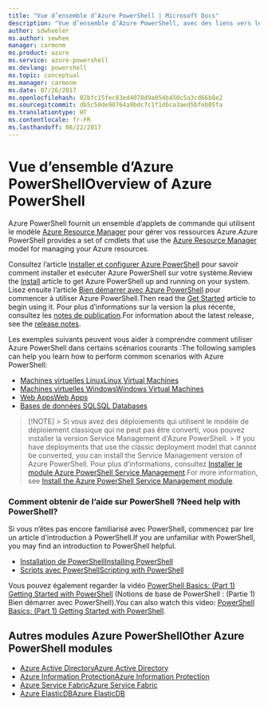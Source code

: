 ```yaml
---
title: "Vue d’ensemble d’Azure PowerShell | Microsoft Docs"
description: "Vue d’ensemble d’Azure PowerShell, avec des liens vers les procédures d’installation et de configuration."
author: sdwheeler
ms.author: sewhee
manager: carmonm
ms.product: azure
ms.service: azure-powershell
ms.devlang: powershell
ms.topic: conceptual
ms.manager: carmonm
ms.date: 07/26/2017
ms.openlocfilehash: 02bfc15fec83ed4078d9a054b450c5a3cd66b8e2
ms.sourcegitcommit: db5c50de90764a9bdc7c1f1dbca3aed5bfeb05fa
ms.translationtype: HT
ms.contentlocale: fr-FR
ms.lasthandoff: 08/22/2017
---
```

# <a name="overview-of-azure-powershell"></a><span data-ttu-id="d3a97-103">Vue d’ensemble d’Azure PowerShell</span><span class="sxs-lookup"><span data-stu-id="d3a97-103">Overview of Azure PowerShell</span></span>

<span data-ttu-id="d3a97-104">Azure PowerShell fournit un ensemble d’applets de commande qui utilisent le modèle [Azure Resource Manager](/azure/azure-resource-manager/resource-group-overview) pour gérer vos ressources Azure.</span><span class="sxs-lookup"><span data-stu-id="d3a97-104">Azure PowerShell provides a set of cmdlets that use the [Azure Resource Manager](/azure/azure-resource-manager/resource-group-overview) model for managing your Azure resources.</span></span>

<span data-ttu-id="d3a97-105">Consultez l’article [Installer et configurer Azure PowerShell](install-azurerm-ps.md) pour savoir comment installer et exécuter Azure PowerShell sur votre système.</span><span class="sxs-lookup"><span data-stu-id="d3a97-105">Review the [Install](install-azurerm-ps.md) article to get Azure PowerShell up and running on your system.</span></span> <span data-ttu-id="d3a97-106">Lisez ensuite l’article [Bien démarrer avec Azure PowerShell](get-started-azureps.md) pour commencer à utiliser Azure PowerShell.</span><span class="sxs-lookup"><span data-stu-id="d3a97-106">Then read the [Get Started](get-started-azureps.md) article to begin using it.</span></span> <span data-ttu-id="d3a97-107">Pour plus d’informations sur la version la plus récente, consultez les [notes de publication](release-notes-azureps.md).</span><span class="sxs-lookup"><span data-stu-id="d3a97-107">For information about the latest release, see the [release notes](release-notes-azureps.md).</span></span>

<span data-ttu-id="d3a97-108">Les exemples suivants peuvent vous aider à comprendre comment utiliser Azure PowerShell dans certains scénarios courants :</span><span class="sxs-lookup"><span data-stu-id="d3a97-108">The following samples can help you learn how to perform common scenarios with Azure PowerShell:</span></span>

* [<span data-ttu-id="d3a97-109">Machines virtuelles Linux</span><span class="sxs-lookup"><span data-stu-id="d3a97-109">Linux Virtual Machines</span></span>](/azure/virtual-machines/virtual-machines-linux-powershell-samples?toc=/powershell/azure/toc.json)
* [<span data-ttu-id="d3a97-110">Machines virtuelles Windows</span><span class="sxs-lookup"><span data-stu-id="d3a97-110">Windows Virtual Machines</span></span>](/azure/virtual-machines/virtual-machines-windows-powershell-samples?toc=/powershell/azure/toc.json)
* [<span data-ttu-id="d3a97-111">Web Apps</span><span class="sxs-lookup"><span data-stu-id="d3a97-111">Web Apps</span></span>](/azure/app-service-web/app-service-powershell-samples?toc=/powershell/azure/toc.json)
* [<span data-ttu-id="d3a97-112">Bases de données SQL</span><span class="sxs-lookup"><span data-stu-id="d3a97-112">SQL Databases</span></span>](/azure/sql-database/sql-database-powershell-samples?toc=/powershell/azure/toc.json)

> [!NOTE]<span data-ttu-id="d3a97-113"> > Si vous avez des déploiements qui utilisent le modèle de déploiement classique qui ne peut pas être converti, vous pouvez installer la version Service Management d'Azure PowerShell.</span><span class="sxs-lookup"><span data-stu-id="d3a97-113"> > If you have deployments that use the classic deployment model that cannot be converted, you can install the Service Management version of Azure PowerShell.</span></span> <span data-ttu-id="d3a97-114">Pour plus d’informations, consultez [Installer le module Azure PowerShell Service Management](/powershell/azure/servicemanagement/install-azure-ps).</span><span class="sxs-lookup"><span data-stu-id="d3a97-114">For more information, see [Install the Azure PowerShell Service Management module](/powershell/azure/servicemanagement/install-azure-ps).</span></span>

### <a name="need-help-with-powershell"></a><span data-ttu-id="d3a97-115">Comment obtenir de l’aide sur PowerShell ?</span><span class="sxs-lookup"><span data-stu-id="d3a97-115">Need help with PowerShell?</span></span>

<span data-ttu-id="d3a97-116">Si vous n’êtes pas encore familiarisé avec PowerShell, commencez par lire un article d’introduction à PowerShell.</span><span class="sxs-lookup"><span data-stu-id="d3a97-116">If you are unfamiliar with PowerShell, you may find an introduction to PowerShell helpful.</span></span>

* [<span data-ttu-id="d3a97-117">Installation de PowerShell</span><span class="sxs-lookup"><span data-stu-id="d3a97-117">Installing PowerShell</span></span>](/powershell/scripting/installing-windows-powershell)
* [<span data-ttu-id="d3a97-118">Scripts avec PowerShell</span><span class="sxs-lookup"><span data-stu-id="d3a97-118">Scripting with PowerShell</span></span>](/powershell/scripting/scripting-with-windows-powershell)

<span data-ttu-id="d3a97-119">Vous pouvez également regarder la vidéo [PowerShell Basics: (Part 1) Getting Started with PowerShell](https://channel9.msdn.com/Blogs/Taste-of-Premier/PowerShellBasicsPart1) (Notions de base de PowerShell : (Partie 1) Bien démarrer avec PowerShell).</span><span class="sxs-lookup"><span data-stu-id="d3a97-119">You can also watch this video: [PowerShell Basics: (Part 1) Getting Started with PowerShell](https://channel9.msdn.com/Blogs/Taste-of-Premier/PowerShellBasicsPart1).</span></span>

## <a name="other-azure-powershell-modules"></a><span data-ttu-id="d3a97-120">Autres modules Azure PowerShell</span><span class="sxs-lookup"><span data-stu-id="d3a97-120">Other Azure PowerShell modules</span></span>

* [<span data-ttu-id="d3a97-121">Azure Active Directory</span><span class="sxs-lookup"><span data-stu-id="d3a97-121">Azure Active Directory</span></span>](/powershell/azure/active-directory/)
* [<span data-ttu-id="d3a97-122">Azure Information Protection</span><span class="sxs-lookup"><span data-stu-id="d3a97-122">Azure Information Protection</span></span>](/powershell/azure/aip/)
* [<span data-ttu-id="d3a97-123">Azure Service Fabric</span><span class="sxs-lookup"><span data-stu-id="d3a97-123">Azure Service Fabric</span></span>](/powershell/azure/service-fabric/)
* [<span data-ttu-id="d3a97-124">Azure ElasticDB</span><span class="sxs-lookup"><span data-stu-id="d3a97-124">Azure ElasticDB</span></span>](/powershell/azure/elasticdbjobs/)
